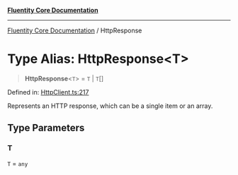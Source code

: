 [**Fluentity Core Documentation**](../README.md)

***

[Fluentity Core Documentation](../globals.md) / HttpResponse

# Type Alias: HttpResponse\<T\>

> **HttpResponse**\<`T`\> = `T` \| `T`[]

Defined in: [HttpClient.ts:217](https://github.com/cedricpierre/fluentity-core/blob/8e2af2c49efe8e91127ddf71a1f873baf08b923d/src/HttpClient.ts#L217)

Represents an HTTP response, which can be a single item or an array.

## Type Parameters

### T

`T` = `any`
